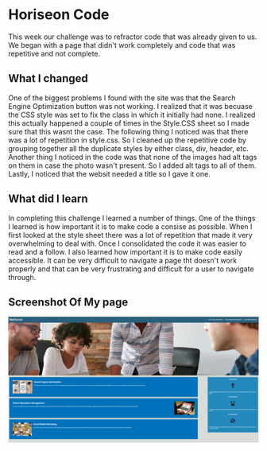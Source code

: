 # Horiseon Code

This week our challenge was to refractor code that was already given to us. We began with a page that didn't work completely and code that was repetitive and not complete. 

## What I changed
One of the biggest problems I found with the site was that the Search Engine Optimization button was not working. I realized that it was becuase the CSS style was set to fix the class in which it initially had none. I realized this actually happened a couple of times in the Style.CSS sheet so I made sure that this wasnt the case. The following thing I noticed was that there was a lot of repetition in style.css. So I cleaned up the repetitive code by grouping together all the duplicate styles by either class, div, header, etc. Another thing I noticed in the code was that none of the images had alt tags on them in case the photo wasn't present. So I added alt tags to all of them. Lastly, I noticed that the websit needed a title so I gave it one.  

## What did I learn

In completing this challenge I learned a number of things. One of the things I learned is how important it is to make code a consise as possible. When I first looked at the style sheet there was a lot of repetition that made it very overwhelming to deal with. Once I consolidated the code it was easier to read and a follow. I also learned how important it is to make code easily accessible. It can be very difficult to navigate a page tht doesn't work properly and that can be very frustrating and difficult for a user to navigate through.  

## Screenshot Of My page
![alt text](./Develop/assets/images/horiseon.png "Horiseon")
